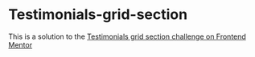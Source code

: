 # Testimonials-grid-section
This is a solution to the [Testimonials grid section challenge on Frontend Mentor](https://www.frontendmentor.io/challenges/testimonials-grid-section-Nnw6J7Un7)
